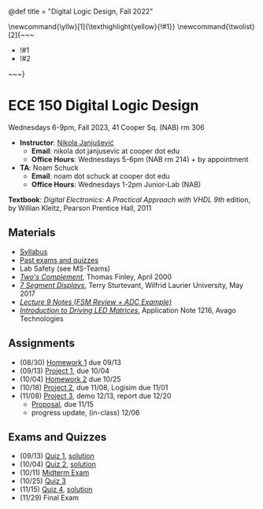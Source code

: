 @def title = "Digital Logic Design, Fall 2022"

\newcommand{\yllw}[1]{\texthighlight{yellow}{!#1}}
\newcommand{\twolist}[2]{~~~ <ul><li>!#1</li><li>!#2</li></ul> ~~~}

# ECE 150 Digital Logic Design

Wednesdays 6-9pm, Fall 2023, 41 Cooper Sq. (NAB) rm 306

* **Instructor**: [Nikola Janjušević](/)
    - **Email**: nikola dot janjusevic at cooper dot edu
    - **Office Hours**: Wednesdays 5-6pm (NAB rm 214) + by appointment
* **TA**: Noam Schuck
    - **Email**: noam dot schuck at cooper dot edu
    - **Office Hours**: Wednesdays 1-2pm Junior-Lab (NAB)

**Textbook**: *Digital Electronics: A Practical Approach with VHDL 9th* 
    edition, by Willian Kleitz, Pearson Prentice Hall, 2011

## Materials 
- [Syllabus](/assets/dld23/syllabus.pdf)
- [Past exams and quizzes](/teaching/dld)
- Lab Safety (see MS-Teams)
- [*Two's Complement*](https://www.cs.cornell.edu/~tomf/notes/cps104/twoscomp.html), Thomas Finley, April 2000
- [*7 Segment Displays*](http://denethor.wlu.ca/common/7_segment.shtml#:~:text=If%20the%20device%20is%20common,must%20be%20pulled%20%22high%22.), Terry Sturtevant, Wilfrid Laurier University, May 2017
- [*Lecture 9 Notes (FSM Review + ADC Example)*](/assets/dld23/lecture9_notes.pdf)
- [*Introduction to Driving LED Matrices*](https://docs.broadcom.com/doc/AV02-3697EN?ICID=I-CT-TECH-RES-CLA-SEP_21-0), Application Note 1216, Avago Technologies

## Assignments
- (08/30) [Homework 1](/assets/dld23/hw1.pdf) due 09/13
- (09/13) [Project 1](/assets/dld23/project1.pdf), due 10/04
- (10/04) [Homework 2](/assets/dld23/hw2.pdf) due 10/25
- (10/18) [Project 2](/assets/dld23/project2.pdf), due 11/08, Logisim due 11/01 
- (11/08) [Project 3](/assets/dld23/project3.pdf), demo 12/13, report due 12/20 
    * [Proposal](/assets/dld23/project3_proposal.pdf), due 11/15
    * progress update, (in-class) 12/06

## Exams and Quizzes 
- (09/13) [Quiz 1](/assets/dld23/quiz1.pdf), [solution](/assets/dld23/quiz1_solution.pdf)
- (10/04) [Quiz 2](/assets/dld23/quiz2.pdf), [solution](/assets/dld23/quiz2_solution.pdf)
- (10/11) [Midterm Exam](/assets/dld23/midterm.pdf)
- (10/25) [Quiz 3](/assets/dld23/quiz3.pdf)
- (11/15) [Quiz 4](/assets/dld23/quiz4.pdf), [solution](/assets/dld23/quiz4_solution.pdf)
- (11/29) Final Exam

